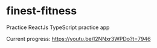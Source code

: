 # finest-fitness
Practice ReactJs TypeScript practice app

Current progress:
https://youtu.be/I2NNxr3WPDo?t=7946
